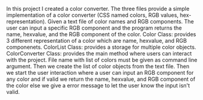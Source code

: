 In this project I created a color converter. The three files provide a simple implementation of a color converter (CSS named colors, RGB values, hex-representation).
Given a text file of color names and RGB components. The user can input a specific RGB component and the program returns the name, hexvalue, and the RGB component
of the color. 
Color Class: provides 3 different representation of a color which are name, hexvalue, and RGB componenets. 
ColorList Class: provides a storage for multiple color objects. 
ColorConverter Class: provides the main method where users can interact with the project. File name with list of colors must be given as command line argument. 
Then we create the list of color objects from the text file. Then we start the user interaction where a user can input an RGB component for any color and if valid 
we return the name, hexvalue, and RGB component of the color else we give a error message to let the user know the input isn't valid. 
